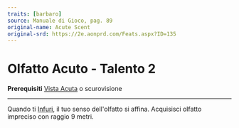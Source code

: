 ```yaml
---
traits: [barbaro]
source: Manuale di Gioco, pag. 89
original-name: Acute Scent
original-srd: https://2e.aonprd.com/Feats.aspx?ID=135
---
```


# Olfatto Acuto - Talento 2

**Prerequisiti** [Vista Acuta](/talenti/barbaro/vista-acuta) o scurovisione

---

Quando ti [Infuri](/azioni/classe/infuriarsi), il tuo senso dell'olfatto si
affina. Acquisisci olfatto impreciso con raggio 9 metri.

